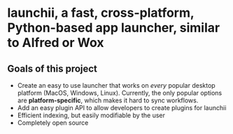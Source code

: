 # launchii, a fast, cross-platform, Python-based app launcher, similar to Alfred or Wox

## Goals of this project
- Create an easy to use launcher that works on *every* popular desktop platform (MacOS, Windows, Linux). Currently, the only popular options are **platform-specific**, which makes it hard to sync workflows.
- Add an easy plugin API to allow developers to create plugins for launchii
- Efficient indexing, but easily modifiable by the user
- Completely open source
